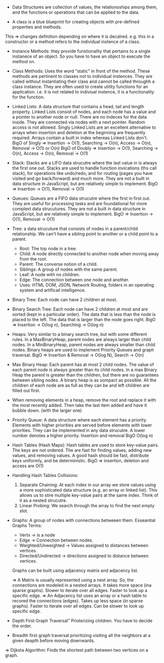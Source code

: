 - Data Structures are collection of values, the relationsships among them, and the functions or operations that can be applied to the data.

- A class is a blue blueprint for creating objects with pre-defined properties and methods.

This => changes definition depending on where it is decalred. e.g. this in a constructor or a method refers to the individual instence of a class. 

- Instance Methods: they provide funstionality that pertains to a single instanece of an object. So you have to have an object to execute the method on.

- Class Methods: Uses the word "static" in front of the method. These methods are pertinent to classes not to individual instences. They are called without instantiating their class and cannot be called throughh a class instance. They are often used to create utility functions for an application. i.e. it is not related to indiviual instence, it is a functionality for the function. 

- Linked Lists: A data structure that contains a head, tail and length property. Linked Lists consist of nodes, and each node has a value and a pointer to another node or null. There are no indeces for the data inside. They are connected via nodes with a next pointer. Random access is not allowed. Singly Linked Lists are an excellent alternative to arrays when insertion and deletion at the beginning are frequently required. Arrays contain a built in index whereas Linked Lists don't.  
    BigO of Singly => Insertion -> O(1), Searching -> O(n), Access -> O(n), Removal -> O(1) or O(n)
    BigO of Doubly => Insertion -> O(1), Searching -> O(n), Access -> O(n), Removal -> O(1) 

- Stack: Stacks are a LIFO data strucutre where the last value in is always the first one out. Stacks are used to handle function invications (ths call stack), for operations like undo/redo, and for routing (pages you have visited and go back/forward) and much more. They are not a built in data structure in JavaScript,  but are relatively simple to implement. 
    BigO => Insertion -> O(1), Removal -> O(1)

- Queues: Queues are a FIFO data strucutre where the first in first out. They are useful for processing tasks and are foundational for more complext data strucutures. They are not a built in data structure in JavaScript,  but are relatively simple to implement. 
    BigO => Insertion -> O(1), Removal -> O(1)

- Tree: a data strucuture that consists of nodes in a parent/child relationship. We can't have a sibling point to another or a child point to a parent.
     * Root: The top node in a tree.
     * Child: A node directly connected to another node when moving away from the root.
     * Parent: The converse notion of a child.
     * Siblings: A group of nodes with the same parent.
     * Leaf: A node with no children.
     * Edge: The connection between one node and another.
     - Uses: HTML DOM, JSON, Network Routing, folders in an operating system and artificail intelligence. 

- Binary Tree: Each node can have 2 children at most.

- Binary Search Tree: Each node can have 2 children at most and are sorted (kept in a particular order). The data that is less than the node is placed to the left. The data that is larger than the node goes right. 
    BigO => Insertion -> O(log n), Searching -> O(log n)

- Heaps: Very similar to a binary search tree, but with some different rules. 
    In a MaxBinaryHeap, parent nodes are always larger than child nodes. In a MinBinaryHeap, parent nodes are always smaller than child nodes. Binary heaps are used to implement Priority Queues and graph traversal.
    BigO => Insertion & Removal -> O(log N), Search -> O(n)

- Max Binary Heap: Each parent has at most 2 child nodes. The value of each parent node is always greater than its child nodes. In a max Binary Heap the parent is greater than the children, but there are no guarantees between sibling nodes. A binary heap is as sompact as possible. All the children of each node are as full as they can be and left children are filled out first. 

- When removing elements in a heap, remove the root and replace it with the most recently added. Then take the last item added and have it bubble down. (with the larger one)

- Priority Queue: A data structure where each element has a priority. Elements with higher priorities are served before elements with lower priorities. They can be implemented in any data strucutre. A lower number denotes a higher priority. Insertion and removal BigO O(log n)

- Hash Tables (Hash Maps): Hash tables are used to store key-value pairs. The keys are not ordered. The are fast for finding values, adding new values, and removing values.  A good hash should be fast, distribute keys uniformly, and be deterministic. 
BigO => insertion, deletion and access are O(1)

- Handling Hash Tables Collisions: 
    1. Separate Chaining: At each index in our array we store values using a more sophisticated data structure (e.g. an array or linked list). This allows us to stire multiple key-value pairs at the same index. Think of it as a nested strucutre.
    2. Linear Probing: We search through the array to find the next empty slot. 

- Graphs: A group of nodes with connections betweeen them. Esseantial Graphs Terms:
    * Vertx -> is a node
    * Edge -> Connection between nodes.
    * Weighted/Unweighted -> Values assigned to distances between vertices.
    * Directed/Undirected -> directions assigned to distance between vertices. 

    Graphs can be built using adjacency matrix and adjacency list.

    => A Matrix is usually represented using a nest array. So, the connections are modeled in a nested arrays. It takes more space (ina sparse graphs). Slower to iterate over all edges. Faster to look up a specific edge.
    => An Adjacency list uses an array or a hash table to recored the connections (edges). Takes up less space (in sparse graphs). Faster to iterate over all edges. Can be slower to look up specific edge. 

- Depth First Graph Traversal" Prioterizing children. You have to decide the order. 
- Breadth first graph traversal prioritizing visiting all the neighbors at a given deapth before moving downwards.


=> Dijksta Algorithm: Finds the shortest path between two vertices on a graph. 


